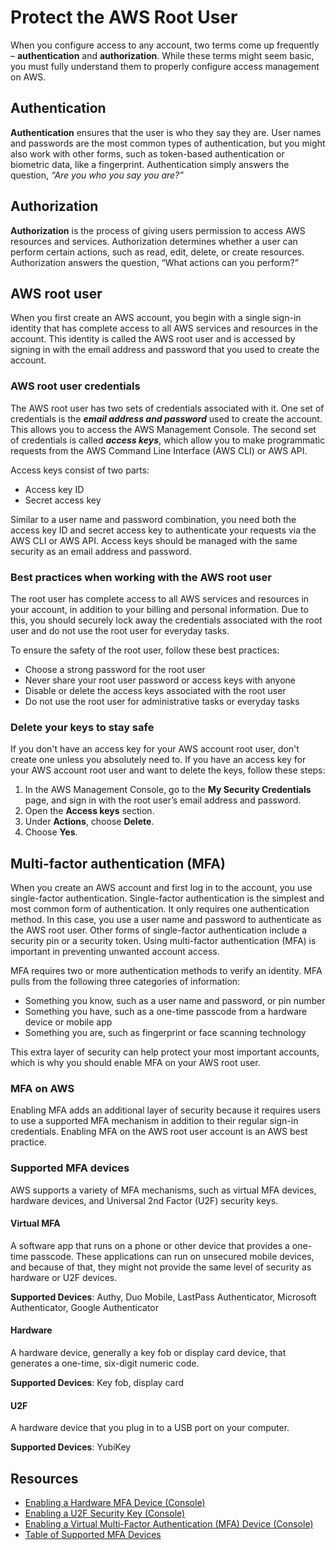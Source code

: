 # Protect the AWS Root User
When you configure access to any account, two terms come up frequently – **authentication** and **authorization**. While these terms might seem basic, you must fully understand them to properly configure access management on AWS.

## Authentication
**Authentication** ensures that the user is who they say they are. User names and passwords are the most common types of authentication, but you might also work with other forms, such as token-based authentication or biometric data, like a fingerprint. Authentication simply answers the question, *“Are you who you say you are?”*

## Authorization
**Authorization** is the process of giving users permission to access AWS resources and services. Authorization determines whether a user can perform certain actions, such as read, edit, delete, or create resources. Authorization answers the question, “What actions can you perform?”

## AWS root user
When you first create an AWS account, you begin with a single sign-in identity that has complete access to all AWS services and resources in the account. This identity is called the AWS root user and is accessed by signing in with the email address and password that you used to create the account.

### AWS root user credentials
The AWS root user has two sets of credentials associated with it. One set of credentials is the ***email address and password*** used to create the account. This allows you to access the AWS Management Console. The second set of credentials is called ***access keys***, which allow you to make programmatic requests from the AWS Command Line Interface (AWS CLI) or AWS API.

Access keys consist of two parts:
* Access key ID
* Secret access key

Similar to a user name and password combination, you need both the access key ID and secret access key to authenticate your requests via the AWS CLI or AWS API. Access keys should be managed with the same security as an email address and password.

### Best practices when working with the AWS root user
The root user has complete access to all AWS services and resources in your account, in addition to your billing and personal information. Due to this, you should securely lock away the credentials associated with the root user and do not use the root user for everyday tasks.

To ensure the safety of the root user, follow these best practices:
* Choose a strong password for the root user
* Never share your root user password or access keys with anyone
* Disable or delete the access keys associated with the root user
* Do not use the root user for administrative tasks or everyday tasks

### Delete your keys to stay safe
If you don't have an access key for your AWS account root user, don't create one unless you absolutely need to. If you have an access key for your AWS account root user and want to delete the keys, follow these steps:

1. In the AWS Management Console, go to the **My Security Credentials** page, and sign in with the root user’s email address and password.
2. Open the **Access keys** section.
3. Under **Actions**, choose **Delete**.
4. Choose **Yes**.

## Multi-factor authentication (MFA)
When you create an AWS account and first log in to the account, you use single-factor authentication. Single-factor authentication is the simplest and most common form of authentication. It only requires one authentication method. In this case, you use a user name and password to authenticate as the AWS root user. Other forms of single-factor authentication include a security pin or a security token. Using multi-factor authentication (MFA) is important in preventing unwanted account access.

MFA requires two or more authentication methods to verify an identity. MFA pulls from the following three categories of information:
* Something you know, such as a user name and password, or pin number
* Something you have, such as a one-time passcode from a hardware device or mobile app
* Something you are, such as fingerprint or face scanning technology

This extra layer of security can help protect your most important accounts, which is why you should enable MFA on your AWS root user.

### MFA on AWS
Enabling MFA adds an additional layer of security because it requires users to use a supported MFA mechanism in addition to their regular sign-in credentials. Enabling MFA on the AWS root user account is an AWS best practice.

### Supported MFA devices
AWS supports a variety of MFA mechanisms, such as virtual MFA devices, hardware devices, and Universal 2nd Factor (U2F) security keys.

#### Virtual MFA
A software app that runs on a phone or other device that provides a one-time passcode. These applications can run on unsecured mobile devices, and because of that, they might not provide the same level of security as hardware or U2F devices.

**Supported Devices**: Authy, Duo Mobile, LastPass Authenticator, Microsoft Authenticator, Google Authenticator

#### Hardware
A hardware device, generally a key fob or display card device, that generates a one-time, six-digit numeric code.

**Supported Devices**: Key fob, display card 

#### U2F
A hardware device that you plug in to a USB port on your computer.

**Supported Devices**: YubiKey

## Resources
* [Enabling a Hardware MFA Device (Console)](https://docs.aws.amazon.com/IAM/latest/UserGuide/id_credentials_mfa_enable_physical.html)
* [Enabling a U2F Security Key (Console)](https://docs.aws.amazon.com/IAM/latest/UserGuide/id_credentials_mfa_enable_u2f.html)
* [Enabling a Virtual Multi-Factor Authentication (MFA) Device (Console)](https://docs.aws.amazon.com/IAM/latest/UserGuide/id_credentials_mfa_enable_virtual.html)
* [Table of Supported MFA Devices](https://aws.amazon.com/iam/features/mfa/)